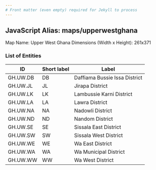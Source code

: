 ```yaml
---
# Front matter (even empty) required for Jekyll to process
---
```


## JavaScript Alias: maps/upperwestghana

Map Name: Upper West Ghana
Dimensions (Width x Height): 261x371

### List of Entities

| ID       | Short label | Label                         |
| -------- | ----------- | ----------------------------- |
| GH.UW.DB | DB          | Daffiama Bussie Issa District |
| GH.UW.JL | JL          | Jirapa District               |
| GH.UW.LK | LK          | Lambussie Karni District      |
| GH.UW.LA | LA          | Lawra District                |
| GH.UW.NA | NA          | Nadowli District              |
| GH.UW.ND | ND          | Nandom District               |
| GH.UW.SE | SE          | Sissala East District         |
| GH.UW.SW | SW          | Sissala West District         |
| GH.UW.WE | WE          | Wa East District              |
| GH.UW.WA | WA          | Wa Municipal District         |
| GH.UW.WW | WW          | Wa West District              |
